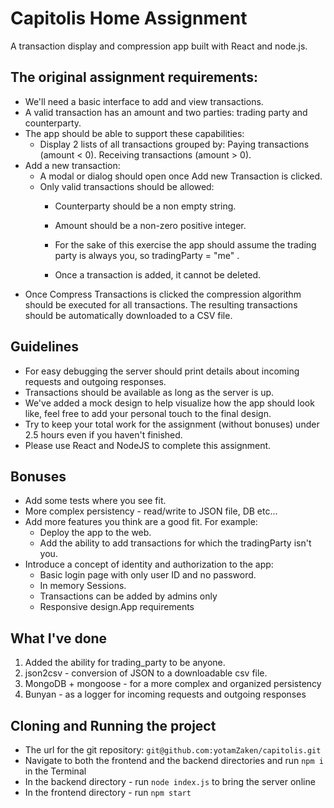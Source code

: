 # Capitolis Home Assignment

A transaction display and compression app built with React and node.js.

## The original assignment requirements:

- We'll need a basic interface to add and view transactions.
- A valid transaction has an amount and two parties: trading party and counterparty. 
- The app should be able to support these capabilities:
    - Display 2 lists of all transactions grouped by: Paying transactions (amount < 0. Receiving transactions (amount > 0.
- Add a new transaction:
    - A modal or dialog should open once Add new Transaction is clicked. 
    - Only valid transactions should be allowed:
        - Counterparty should be a non empty string.
        - Amount should be a non-zero positive integer.
        - For the sake of this exercise the app should assume the trading party is always you, so tradingParty = "me" .

        - Once a transaction is added, it cannot be deleted.
- Once Compress Transactions is clicked the compression algorithm should be executed for all transactions. The resulting transactions should be automatically downloaded to a CSV file.

## Guidelines
- For easy debugging the server should print details about incoming requests and outgoing responses.
- Transactions should be available as long as the server is up.
- We've added a mock design to help visualize how the app should look like, feel free to add your personal touch to the final design.
- Try to keep your total work for the assignment (without bonuses) under 2.5 hours even if you haven't finished.
- Please use React and NodeJS to complete this assignment.

## Bonuses
- Add some tests where you see fit.
- More complex persistency - read/write to JSON file, DB etc... 
- Add more features you think are a good fit. For example:
    - Deploy the app to the web.
    - Add the ability to add transactions for which the tradingParty isn't you. 
- Introduce a concept of identity and authorization to the app:
    - Basic login page with only user ID and no password. 
    - In memory Sessions.
    - Transactions can be added by admins only
    - Responsive design.App requirements

## What I've done
1. Added the ability for trading_party to be anyone.
1. json2csv - conversion of JSON to a downloadable csv file.
1. MongoDB + mongoose - for a more complex and organized persistency
1. Bunyan - as a logger for incoming requests and outgoing responses

## Cloning and Running the project
- The url for the git repository: ``git@github.com:yotamZaken/capitolis.git``
- Navigate to both the frontend and the backend directories and run ``npm i`` in the Terminal
- In the backend directory - run ``node index.js`` to bring the server online
- In the frontend directory - run ``npm start``

